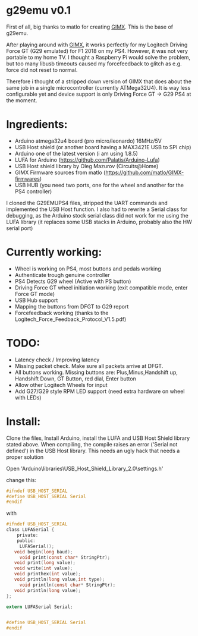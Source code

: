 # g29emu v0.1

First of all, big thanks to matlo for creating [GIMX](https://github.com/matlo/GIMX). This is the base of g29emu.

After playing around with [GIMX](https://github.com/matlo/GIMX), it works perfectly for my Logitech Driving Force GT (G29 emulated) for F1 2018 on my PS4. However, it was not very portable to my home TV. I thought a Raspberry Pi would solve the problem, but too many libusb timeouts caused my forcefeedback to glitch as e.g. force did not reset to normal.

Therefore i thought of a stripped down version of GIMX that does about the same job in a single microcontroller (currently ATMega32U4). It is way less configurable yet and device support is only Driving Force GT -> G29 PS4 at the moment.

# Ingredients:

- Arduino atmega32u4 board (pro micro/leonardo) 16MHz/5V
- USB Host shield (or another board having a MAX3421E USB to SPI chip)
- Arduino one of the latest version (i am using 1.8.5)
- LUFA for Arduino (https://github.com/Palatis/Arduino-Lufa)
- USB Host shield library by Oleg Mazurov (Circuits@Home)
- GIMX Firmware sources from matlo (https://github.com/matlo/GIMX-firmwares)
- USB HUB (you need two ports, one for the wheel and another for the PS4 controller)

I cloned the G29EMUPS4 files, stripped the UART commands and implemented the USB Host function. I also had to rewrite a Serial class for debugging, as the Arduino stock serial class did not work for me using the LUFA library (it replaces some USB stacks in Arduino, probably also the HW serial port)

# Currently working:
- Wheel is working on PS4, most buttons and pedals working
- Authenticate trough genuine controller
- PS4 Detects G29 wheel (Active with PS button)
- Driving Force GT wheel initiation working (exit compatible mode, enter Force GT mode)
- USB Hub support
- Mapping the buttons from DFGT to G29 report
- Forcefeedback working (thanks to the Logitech_Force_Feedback_Protocol_V1.5.pdf)

# TODO:

- Latency check / Improving latency
- Missing packet check. Make sure all packets arrive at DFGT.
- All buttons working. Missing buttons are: Plus,Minus,Handshift up, Handshift Down, GT Button, red dial, Enter button
- Allow other Logitech Wheels for input
- Add G27/G29 style RPM LED support (need extra hardware on wheel with LEDs)

# Install:

Clone the files, Install Arduino, install the LUFA and USB Host Shield library stated above.
When compiling, the compile raises an error ('Serial not defined') in the USB Host library.
This needs an ugly hack that needs a proper solution

Open 'Arduino\libraries\USB_Host_Shield_Library_2.0\settings.h'

change this:
```c
#ifndef USB_HOST_SERIAL
#define USB_HOST_SERIAL Serial
#endif
```

with

```c
#ifndef USB_HOST_SERIAL
class LUFASerial {
	private:
	public:
	 LUFASerial();
   void begin(long baud);
	 void print(const char* StringPtr);
   void print(long value);
   void write(int value);
   void printhex(int value);
   void println(long value,int type);
	 void println(const char* StringPtr);
   void println(long value);
};

extern LUFASerial Serial;


#define USB_HOST_SERIAL Serial
#endif
```

